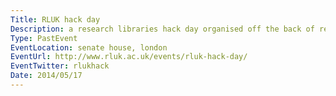 ```yaml
---
Title: RLUK hack day
Description: a research libraries hack day organised off the back of releasing 17 million bibliographic records as LOD (linked open data).
Type: PastEvent
EventLocation: senate house, london
EventUrl: http://www.rluk.ac.uk/events/rluk-hack-day/
EventTwitter: rlukhack
Date: 2014/05/17
---
```

